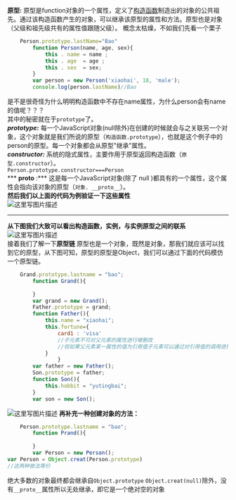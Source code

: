 **原型:** 原型是function对象的一个属性，定义了[构造函数](https://blog.csdn.net/yutingbai/article/details/81328012)制造出的对象的公共祖先。通过该构造函数产生的对象，可以继承该原型的属性和方法。原型也是对象（父级和祖先级共有的属性值跟随父级）。
概念太枯燥，不如我们先看一个栗子
```JavaScript
	Person.prototype.lastName="Bao"
        function Person(name, age, sex){
            this . name = name ;
            this . age  = age ;
            this . sex  = sex;
        }
        var person = new Person('xiaohai', 18, 'male');
        console.log(person.lastName)//Bao
```
是不是很奇怪为什么明明构造函数中不存在name属性，为什么person会有name的值呢？？？<br>
其中的秘密就在于`prototype`了。<br>
***prototype:***  每一个JavaScript对象(null除外)在创建的时候就会与之关联另一个对象，这个对象就是我们所说的原型（`构造函数.prototype`），也就是这个例子中的 person的原型。每一个对象都会从原型"继承"属性。<br>
***constructor:***  系统的隐式属性，主要作用于原型返回构造函数（`原型.constructor`）。<br>`Person.prototype.constructor===Person`<br>
*** __proto__ :***  这是每一个JavaScript对象(除了 null )都具有的一个属性，这个属性会指向该对象的原型（`对象. __proto__`）。<br>
**然后我们以上面的代码为例验证一下这些属性**<br>
![这里写图片描述](https://github.com/yutingbai/html-css-js/blob/master/image/20180802175256458.png?raw=true)
___

**从下图我们大致可以看出构造函数，实例，与实例原型之间的联系**
![这里写图片描述](https://github.com/mqyqingfeng/Blog/raw/master/Images/prototype3.png)
<br>接着我们了解一下**原型链**
原型也是一个对象，既然是对象，那我们就应该可以找到它的原型，从下图可知，原型的原型是Object，我们可以通过下面的代码模仿一个原型链。
```javascript
	Grand.prototype.lastname = "bao";
        function Grand(){
              
        }
        var grand = new Grand();
        Father.prototype = grand;
        function Father(){
            this.name = "xiaohai";
            this.fortune={
                card1 : 'visa'
                //子元素不可对父元素的属性进行增删改
                //但如果父元素某一属性的值为引用值子元素可以通过对引用值的调用进行修改
            }
                }
        var father = new Father();
        Son.prototype = father;
        function Son(){
            this.hobbit = "yutingbai";
        }
        var son = new Son();	
```
![这里写图片描述](https://img-blog.csdn.net/20180802182549916?watermark/2/text/aHR0cHM6Ly9ibG9nLmNzZG4ubmV0L3l1dGluZ2JhaQ==/font/5a6L5L2T/fontsize/400/fill/I0JBQkFCMA==/dissolve/70)
**再补充一种创建对象的方法：** 

```javascript
	Person.prototype.lastname = "bao";
        function Prand(){
              
        }
        var Person = new Person();
var Person = Object.creat(Person.prototype)
//这两种做法等价
```
绝大多数的对象最终都会继承自`Object.prototype`
`Object.creat(null)`除外，没有`__proto__`属性所以无处继承，即它是一个绝对空的对象

